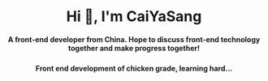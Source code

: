 <h1 align="center">Hi 👋, I'm CaiYaSang</h1>
<h4 align="center" >A front-end developer from China. Hope to discuss front-end technology together and make progress together!<h3>
<h4 align="center">Front end development of chicken grade, learning hard...</h4>
